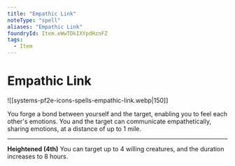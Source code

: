 ```yaml
---
title: "Empathic Link"
noteType: "spell"
aliases: "Empathic Link"
foundryId: Item.eWwTDkIXYpdHznFZ
tags:
  - Item
---
```


# Empathic Link
![[systems-pf2e-icons-spells-empathic-link.webp|150]]

You forge a bond between yourself and the target, enabling you to feel each other's emotions. You and the target can communicate empathetically, sharing emotions, at a distance of up to 1 mile.

* * *

**Heightened (4th)** You can target up to 4 willing creatures, and the duration increases to 8 hours.
